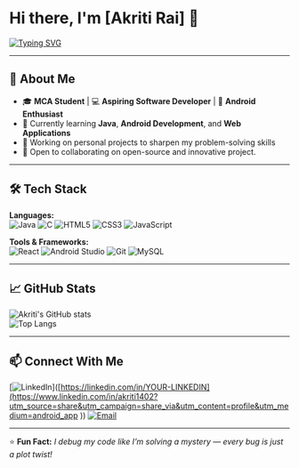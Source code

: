 <!-- Typing effect header -->
# Hi there, I'm [Akriti Rai] 👋

[![Typing SVG](https://readme-typing-svg.herokuapp.com?font=Fira+Code&weight=600&size=25&pause=1000&color=FF79C6&center=true&vCenter=true&width=800&lines=Hi+there!+I'm+Akriti+Rai+%F0%9F%91%8B;MCA+Student;Aspiring+Software+Developer;Android+%26+Java+Enthusiast;Lifelong+Learner)](https://git.io/typing-svg)

---

## 🚀 About Me
- 🎓 **MCA Student** | 💻 **Aspiring Software Developer** | 📱 **Android Enthusiast**
- 🌱 Currently learning **Java**, **Android Development**, and **Web Applications**
- 🔭 Working on personal projects to sharpen my problem-solving skills
- 🤝 Open to collaborating on open-source and innovative project.

---

## 🛠 Tech Stack
**Languages:**  
![Java](https://img.shields.io/badge/Java-ED8B00?style=for-the-badge&logo=openjdk&logoColor=white)
![C](https://img.shields.io/badge/C-00599C?style=for-the-badge&logo=c&logoColor=white)
![HTML5](https://img.shields.io/badge/HTML5-E34F26?style=for-the-badge&logo=html5&logoColor=white)
![CSS3](https://img.shields.io/badge/CSS3-1572B6?style=for-the-badge&logo=css3&logoColor=white)
![JavaScript](https://img.shields.io/badge/JavaScript-F7DF1E?style=for-the-badge&logo=javascript&logoColor=black)

**Tools & Frameworks:**  
![React](https://img.shields.io/badge/React-20232A?style=for-the-badge&logo=react&logoColor=61DAFB)
![Android Studio](https://img.shields.io/badge/Android%20Studio-3DDC84?style=for-the-badge&logo=android-studio&logoColor=white)
![Git](https://img.shields.io/badge/Git-F05032?style=for-the-badge&logo=git&logoColor=white)
![MySQL](https://img.shields.io/badge/MySQL-005C84?style=for-the-badge&logo=mysql&logoColor=white)

---

## 📈 GitHub Stats
![Akriti's GitHub stats](https://github-readme-stats.vercel.app/api?username=akriti1402&show_icons=true&theme=tokyonight)  
![Top Langs](https://github-readme-stats.vercel.app/api/top-langs/?username=akriti1402&layout=compact&theme=tokyonight)

---

## 📫 Connect With Me
[![LinkedIn](https://img.shields.io/badge/LinkedIn-0A66C2?style=for-the-badge&logo=linkedin&logoColor=white)]([https://linkedin.com/in/YOUR-LINKEDIN](https://www.linkedin.com/in/akriti1402?utm_source=share&utm_campaign=share_via&utm_content=profile&utm_medium=android_app ))
[![Email](https://img.shields.io/badge/Email-D14836?style=for-the-badge&logo=gmail&logoColor=white)](mailto:akriti9140@gmail.com)

---

⭐ **Fun Fact:** *I debug my code like I’m solving a mystery — every bug is just a plot twist!*
